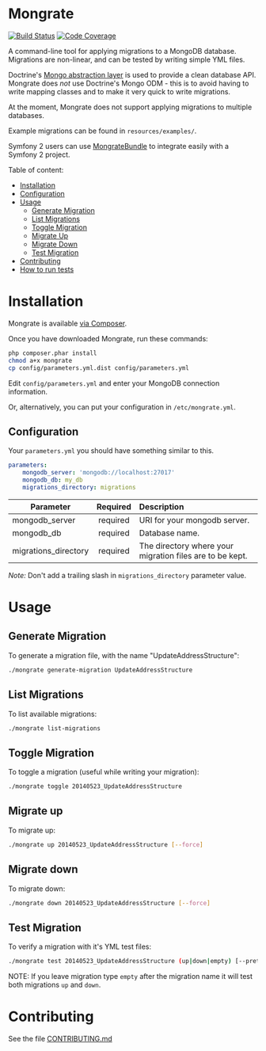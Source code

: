 Mongrate
========

[![Build Status](https://travis-ci.org/mongrate/mongrate.svg?branch=master)](https://travis-ci.org/mongrate/mongrate)
[![Code Coverage](https://scrutinizer-ci.com/g/amyboyd/mongrate/badges/coverage.png?b=master)](https://scrutinizer-ci.com/g/amyboyd/mongrate/?branch=master)

A command-line tool for applying migrations to a MongoDB database. Migrations are non-linear, and can be tested by writing simple YML files.

Doctrine's [Mongo abstraction layer](https://github.com/doctrine/mongodb) is used to provide a clean database API. Mongrate does *not* use Doctrine's Mongo ODM - this is to avoid having to write mapping classes and to make it very quick to write migrations.

At the moment, Mongrate does not support applying migrations to multiple databases.

Example migrations can be found in `resources/examples/`.

Symfony 2 users can use [MongrateBundle](https://github.com/mongrate/mongrate-bundle) to integrate easily with a Symfony 2 project.

Table of content:

* [Installation](#installation)
* [Configuration](#configuration)
* [Usage](#usage)
	* [Generate Migration](#generate-migration)
	* [List Migrations](#list-migrations)
	* [Toggle Migration](#toggle-migration)
	* [Migrate Up](#migrate-up)
	* [Migrate Down](#migrate-down)
	* [Test Migration](#test-migration)
* [Contributing](#contributing)
* [How to run tests](#how-to-run-tests)



Installation
============

Mongrate is available [via Composer](https://packagist.org/packages/amyboyd/mongrate).

Once you have downloaded Mongrate, run these commands:

```sh
php composer.phar install
chmod a+x mongrate
cp config/parameters.yml.dist config/parameters.yml
```

Edit `config/parameters.yml` and enter your MongoDB connection information.

Or, alternatively, you can put your configuration in `/etc/mongrate.yml`.

## Configuration

Your `parameters.yml` you should have something similar to this.

```yml
parameters:
    mongodb_server: 'mongodb://localhost:27017'
    mongodb_db: my_db
    migrations_directory: migrations
```

| Parameter     | Required  | Description  |
| ------------- |:-------------:| :-----|
|  mongodb_server  | required | URI for your mongodb server. |
|  mongodb_db  | required | Database name. |
|  migrations_directory  | required | The directory where your migration files are to be kept. |

*Note:* Don't add a trailing slash in `migrations_directory` parameter value.

Usage
=====

## Generate Migration

To generate a migration file, with the name "UpdateAddressStructure":

```sh
./mongrate generate-migration UpdateAddressStructure
```

## List Migrations

To list available migrations:

```sh
./mongrate list-migrations
```

## Toggle Migration

To toggle a migration (useful while writing your migration):

```sh
./mongrate toggle 20140523_UpdateAddressStructure
```

## Migrate up

To migrate up:

```sh
./mongrate up 20140523_UpdateAddressStructure [--force]
```

## Migrate down

To migrate down:

```sh
./mongrate down 20140523_UpdateAddressStructure [--force]
```

## Test Migration

To verify a migration with it's YML test files:

```sh
./mongrate test 20140523_UpdateAddressStructure (up|down|empty) [--pretty]
```
NOTE: If you leave migration type `empty` after the migration name it will test both migrations `up` and `down`.


Contributing
============

See the file [CONTRIBUTING.md](CONTRIBUTING.md)
